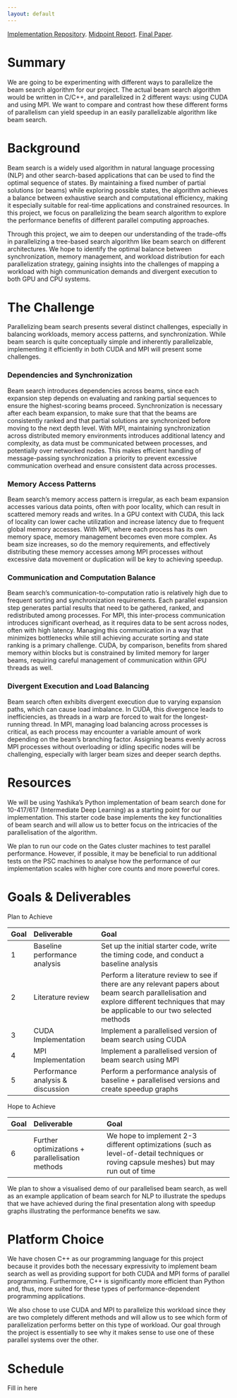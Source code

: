```yaml
---
layout: default
---
```


[Implementation Repository](./another-page.html).
[Midpoint Report](./another-page.html).
[Final Paper](./another-page.html).

# Summary

We are going to be experimenting with different ways to parallelize the beam search algorithm for our project. The actual beam search algorithm would be written in C/C++, and parallelized in 2 different ways: using CUDA and using MPI. We want to compare and contrast how these different forms of parallelism can yield speedup in an easily parallelizable algorithm like beam search. 


# Background

Beam search is a widely used algorithm in natural language processing (NLP) and other search-based applications that can be used to find the optimal sequence of states. By maintaining a fixed number of partial solutions (or beams) while exploring possible states, the algorithm achieves a balance between exhaustive search and computational efficiency, making it especially suitable for real-time applications and constrained resources. In this project, we focus on parallelizing the beam search algorithm to explore the performance benefits of different parallel computing approaches.

Through this project, we aim to deepen our understanding of the trade-offs in parallelizing a tree-based search algorithm like beam search on different architectures. We hope to identify the optimal balance between synchronization, memory management, and workload distribution for each parallelization strategy, gaining insights into the challenges of mapping a workload with high communication demands and divergent execution to both GPU and CPU systems.


# The Challenge

Parallelizing beam search presents several distinct challenges, especially in balancing workloads, memory access patterns, and synchronization. While beam search is quite conceptually simple and inherently parallelizable, implementing it efficiently in both CUDA and MPI will present some challenges.

### Dependencies and Synchronization

Beam search introduces dependencies across beams, since each expansion step depends on evaluating and ranking partial sequences to ensure the highest-scoring beams proceed. Synchronization is necessary after each beam expansion, to make sure that that the beams are consistently ranked and that partial solutions are synchronized before moving to the next depth level. With MPI, maintaining synchronization across distributed memory environments introduces additional latency and complexity, as data must be communicated between processes, and potentially over networked nodes. This makes efficient handling of message-passing synchronization a priority to prevent excessive communication overhead and ensure consistent data across processes.

### Memory Access Patterns

Beam search’s memory access pattern is irregular, as each beam expansion accesses various data points, often with poor locality, which can result in scattered memory reads and writes. In a GPU context with CUDA, this lack of locality can lower cache utilization and increase latency due to frequent global memory accesses. With MPI, where each process has its own memory space, memory management becomes even more complex. As beam size increases, so do the memory requirements, and effectively distributing these memory accesses among MPI processes without excessive data movement or duplication will be key to achieving speedup.

### Communication and Computation Balance

Beam search’s communication-to-computation ratio is relatively high due to frequent sorting and synchronization requirements. Each parallel expansion step generates partial results that need to be gathered, ranked, and redistributed among processes. For MPI, this inter-process communication introduces significant overhead, as it requires data to be sent across nodes, often with high latency. Managing this communication in a way that minimizes bottlenecks while still achieving accurate sorting and state ranking is a primary challenge. CUDA, by comparison, benefits from shared memory within blocks but is constrained by limited memory for larger beams, requiring careful management of communication within GPU threads as well.

### Divergent Execution and Load Balancing

Beam search often exhibits divergent execution due to varying expansion paths, which can cause load imbalance. In CUDA, this divergence leads to inefficiencies, as threads in a warp are forced to wait for the longest-running thread. In MPI, managing load balancing across processes is critical, as each process may encounter a variable amount of work depending on the beam’s branching factor. Assigning beams evenly across MPI processes without overloading or idling specific nodes will be challenging, especially with larger beam sizes and deeper search depths.

# Resources

We will be using Yashika’s Python implementation of beam search done for 10-417/617 (Intermediate Deep Learning) as a starting point for our implementation. This starter code base implements the key functionalities of beam search and will allow us to better focus on the intricacies of the parallelisation of the algorithm.

We plan to run our code on the Gates cluster machines to test parallel performance. However, if possible, it may be beneficial to run additional tests on the PSC machines to analyse how the performance of our implementation scales with higher core counts and more powerful cores.

# Goals & Deliverables 

Plan to Achieve

| Goal  | Deliverable                         | Goal |
|:------|:------------------------------------|:------------------------------------------|
| 1     | Baseline performance analysis       | Set up the initial starter code, write the timing code, and conduct a baseline analysis  |
| 2     | Literature review                   | Perform a literature review to see if there are any relevant papers about beam search parallelisation and explore different techniques that may be applicable to our two selected methods  |
| 3     | CUDA Implementation                 | Implement a parallelised version of beam search using CUDA   |
| 4     | MPI Implementation                  | Implement a parallelised version of beam search using MPI  |
| 5     | Performance analysis & discussion   | Perform a performance analysis of baseline + parallelised versions and create speedup graphs  |


Hope to Achieve

| Goal  | Deliverable                         | Goal |
|:------|:------------------------------------|:------------------------------------------|
| 6     | Further optimizations + parallelisation methods       | We hope to implement 2-3 different optimizations (such as level-of-detail techniques or roving capsule meshes) but may run out of time  |

We plan to show a visualised demo of our parallelised beam search, as well as an example application of beam search for NLP to illustrate the spedups that we have achieved during the final presentation along with speedup graphs illustrating the performance benefits we saw.

# Platform Choice

We have chosen C++ as our programming language for this project because it provides both the necessary expressivity to implement beam search as well as providing support for both CUDA and MPI forms of parallel programming. Furthermore, C++ is significantly more efficient than Python and, thus, more suited for these types of performance-dependent programming applications.

We also chose to use CUDA and MPI to parallelize this workload since they are two completely different methods and will allow us to see which form of parallelization performs better on this type of workload. Our goal through the project is essentially to see why it makes sense to use one of these parallel systems over the other.

# Schedule

Fill in here
